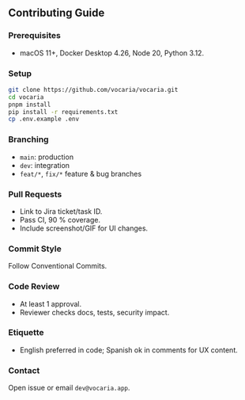 ## Contributing Guide

### Prerequisites

* macOS 11+, Docker Desktop 4.26, Node 20, Python 3.12.

### Setup

```bash
git clone https://github.com/vocaria/vocaria.git
cd vocaria
pnpm install
pip install -r requirements.txt
cp .env.example .env
```

### Branching

* `main`: production
* `dev`: integration
* `feat/*`, `fix/*` feature & bug branches

### Pull Requests

* Link to Jira ticket/task ID.
* Pass CI, 90 % coverage.
* Include screenshot/GIF for UI changes.

### Commit Style

Follow Conventional Commits.

### Code Review

* At least 1 approval.
* Reviewer checks docs, tests, security impact.

### Etiquette

* English preferred in code; Spanish ok in comments for UX content.

### Contact

Open issue or email `dev@vocaria.app`.
